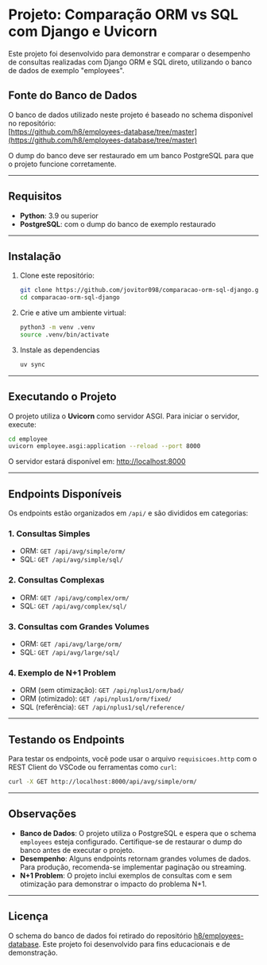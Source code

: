 # Projeto: Comparação ORM vs SQL com Django e Uvicorn

Este projeto foi desenvolvido para demonstrar e comparar o desempenho de consultas realizadas com Django ORM e SQL direto, utilizando o banco de dados de exemplo "employees".

## Fonte do Banco de Dados

O banco de dados utilizado neste projeto é baseado no schema disponível no repositório:  
[https://github.com/h8/employees-database/tree/master](https://github.com/h8/employees-database/tree/master)

O dump do banco deve ser restaurado em um banco PostgreSQL para que o projeto funcione corretamente.

---

## Requisitos

- **Python**: 3.9 ou superior
- **PostgreSQL**: com o dump do banco de exemplo restaurado

---

## Instalação

1. Clone este repositório:
   ```bash
   git clone https://github.com/jovitor098/comparacao-orm-sql-django.git
   cd comparacao-orm-sql-django
   ```

2. Crie e ative um ambiente virtual:
   ```bash
   python3 -m venv .venv
   source .venv/bin/activate
   ```
3. Instale as dependencias
    ```bash
    uv sync
    ```


---

## Executando o Projeto

O projeto utiliza o **Uvicorn** como servidor ASGI. Para iniciar o servidor, execute:

```bash
cd employee
uvicorn employee.asgi:application --reload --port 8000
```

O servidor estará disponível em: [http://localhost:8000](http://localhost:8000)

---

## Endpoints Disponíveis

Os endpoints estão organizados em `/api/` e são divididos em categorias:

### 1. **Consultas Simples**
- ORM: `GET /api/avg/simple/orm/`
- SQL: `GET /api/avg/simple/sql/`

### 2. **Consultas Complexas**
- ORM: `GET /api/avg/complex/orm/`
- SQL: `GET /api/avg/complex/sql/`

### 3. **Consultas com Grandes Volumes**
- ORM: `GET /api/avg/large/orm/`
- SQL: `GET /api/avg/large/sql/`

### 4. **Exemplo de N+1 Problem**
- ORM (sem otimização): `GET /api/nplus1/orm/bad/`
- ORM (otimizado): `GET /api/nplus1/orm/fixed/`
- SQL (referência): `GET /api/nplus1/sql/reference/`

---

## Testando os Endpoints

Para testar os endpoints, você pode usar o arquivo `requisicoes.http` com o REST Client do VSCode ou ferramentas como `curl`:

```bash
curl -X GET http://localhost:8000/api/avg/simple/orm/
```

---

## Observações

- **Banco de Dados**: O projeto utiliza o PostgreSQL e espera que o schema `employees` esteja configurado. Certifique-se de restaurar o dump do banco antes de executar o projeto.
- **Desempenho**: Alguns endpoints retornam grandes volumes de dados. Para produção, recomenda-se implementar paginação ou streaming.
- **N+1 Problem**: O projeto inclui exemplos de consultas com e sem otimização para demonstrar o impacto do problema N+1.

---

## Licença

O schema do banco de dados foi retirado do repositório [h8/employees-database](https://github.com/h8/employees-database/tree/master). Este projeto foi desenvolvido para fins educacionais e de demonstração.